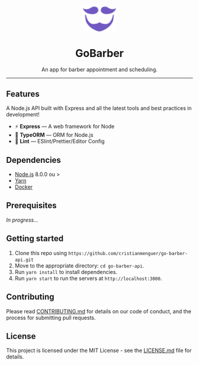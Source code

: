 <h1 align="center">
<br>
  <img src="src/assets/images/logo-interna.svg" alt="Go-Barber" width="90">
<br>
<br>
GoBarber
</h1>

<p align="center">An app for barber appointment and scheduling.</p>

<hr />

## Features

A Node.js API built with Express and all the latest tools and best practices in development!

- ⚡ **Express** — A web framework for Node
- 💾 **TypeORM** — ORM for Node.js
- 💖 **Lint** — ESlint/Prettier/Editor Config

## Dependencies

- [Node.js](https://nodejs.org/en/) 8.0.0 ou >
- [Yarn](https://yarnpkg.com/pt-BR/docs/install)
- [Docker](https://www.docker.com/)

## Prerequisites

_In progress..._

## Getting started


1. Clone this repo using `https://github.com/cristianmenguer/go-barber-api.git`
2. Move to the appropriate directory: `cd go-barber-api`.<br />
3. Run `yarn install` to install dependencies.<br />
6. Run `yarn start` to run the servers at `http://localhost:3000`.

## Contributing

Please read [CONTRIBUTING.md](CONTRIBUTING.md) for details on our code of conduct, and the process for submitting pull requests.

## License

This project is licensed under the MIT License - see the [LICENSE.md](LICENSE.md) file for details.
